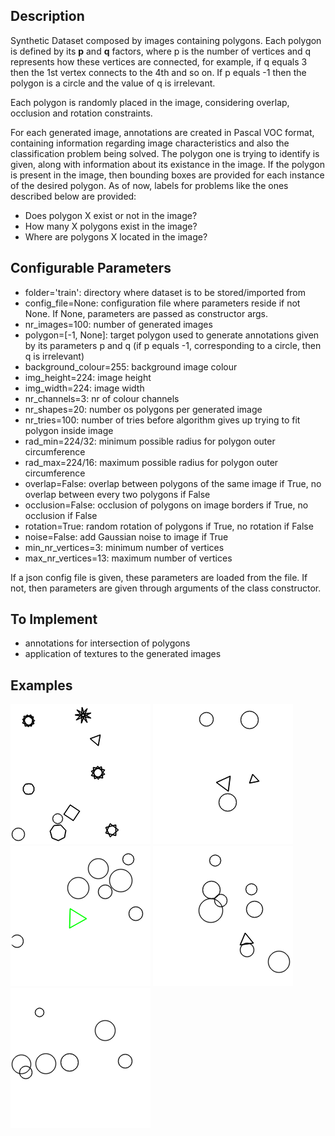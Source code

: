 ## Description
Synthetic Dataset composed by images containing polygons. Each polygon is defined by its **p** and **q** factors, where p is the number of vertices and q represents how these vertices are connected, for example, if q equals 3 then the 1st vertex connects to the 4th and so on. If p equals -1 then the polygon is a circle and the value of q is irrelevant.

Each polygon is randomly placed in the image, considering overlap, occlusion and rotation constraints.

For each generated image, annotations are created in Pascal VOC format, containing information regarding image characteristics and also the classification problem being solved. The polygon one is trying to identify is given, along with information about its existance in the image. If the polygon is present in the image, then bounding boxes are provided for each instance of the desired polygon. As of now, labels for problems like the ones described below are provided:
 * Does polygon X exist or not in the image?
 * How many X polygons exist in the image?
 * Where are polygons X located in the image?

## Configurable Parameters
  * folder='train': directory where dataset is to be stored/imported from
  * config_file=None: configuration file where parameters reside if not None. If None, parameters are passed as constructor args.
  * nr_images=100: number of generated images
  * polygon=[-1, None]: target polygon used to generate annotations given by its parameters p and q (if p equals -1, 
            corresponding to a circle, then q is irrelevant)
  * background_colour=255: background image colour
  * img_height=224: image height
  * img_width=224: image width
  * nr_channels=3: nr of colour channels
  * nr_shapes=20: number os polygons per generated image
  * nr_tries=100: number of tries before algorithm gives up trying to fit polygon inside image
  * rad_min=224/32: minimum possible radius for polygon outer circumference 
  * rad_max=224/16: maximum possible radius for polygon outer circumference 
  * overlap=False: overlap between polygons of the same image if True, no overlap between every two polygons if False
  * occlusion=False: occlusion of polygons on image borders if True, no occlusion if False
  * rotation=True: random rotation of polygons if True, no rotation if False
  * noise=False: add Gaussian noise to image if True
  * min_nr_vertices=3: minimum number of vertices
  * max_nr_vertices=13: maximum number of vertices
  
  If a json config file is given, these parameters are loaded from the file. If not, then parameters are given through arguments of the class constructor.
  
## To Implement
  * annotations for intersection of polygons
  * application of textures to the generated images
  
 ## Examples
 ![example0](https://github.com/icrto/xML/blob/master/Synthetic%20Dataset/example.png)
 ![example1](https://github.com/icrto/xML/blob/master/Synthetic%20Dataset/example1.png)
 ![example2](https://github.com/icrto/xML/blob/master/Synthetic%20Dataset/example2.png)
 ![example3](https://github.com/icrto/xML/blob/master/Synthetic%20Dataset/example3.png)
 ![example4](https://github.com/icrto/xML/blob/master/Synthetic%20Dataset/example4.png)

